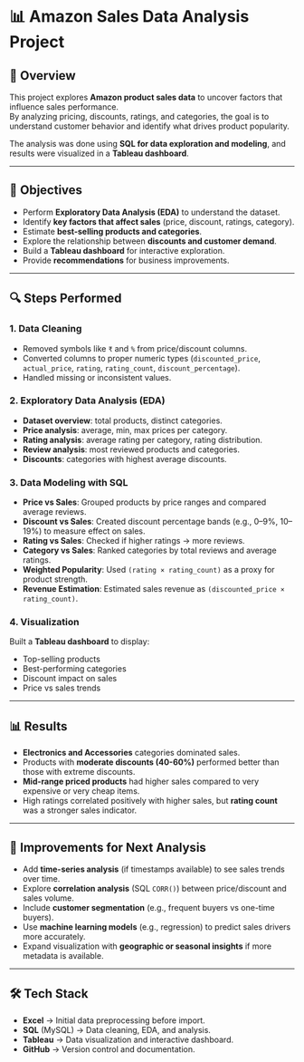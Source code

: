 # 📊 Amazon Sales Data Analysis Project

## 📝 Overview
This project explores **Amazon product sales data** to uncover factors that influence sales performance.  
By analyzing pricing, discounts, ratings, and categories, the goal is to understand customer behavior and identify what drives product popularity.  

The analysis was done using **SQL for data exploration and modeling**, and results were visualized in a **Tableau dashboard**.  

---

## 🎯 Objectives
- Perform **Exploratory Data Analysis (EDA)** to understand the dataset.  
- Identify **key factors that affect sales** (price, discount, ratings, category).  
- Estimate **best-selling products and categories**.  
- Explore the relationship between **discounts and customer demand**.  
- Build a **Tableau dashboard** for interactive exploration.  
- Provide **recommendations** for business improvements.  

---

## 🔍 Steps Performed

### 1. Data Cleaning
- Removed symbols like `₹` and `%` from price/discount columns.  
- Converted columns to proper numeric types (`discounted_price`, `actual_price`, `rating`, `rating_count`, `discount_percentage`).  
- Handled missing or inconsistent values.  

### 2. Exploratory Data Analysis (EDA)  
- **Dataset overview**: total products, distinct categories.  
- **Price analysis**: average, min, max prices per category.  
- **Rating analysis**: average rating per category, rating distribution.  
- **Review analysis**: most reviewed products and categories.  
- **Discounts**: categories with highest average discounts.  

### 3. Data Modeling with SQL
- **Price vs Sales**: Grouped products by price ranges and compared average reviews.  
- **Discount vs Sales**: Created discount percentage bands (e.g., 0–9%, 10–19%) to measure effect on sales.  
- **Rating vs Sales**: Checked if higher ratings → more reviews.  
- **Category vs Sales**: Ranked categories by total reviews and average ratings.  
- **Weighted Popularity**: Used `(rating × rating_count)` as a proxy for product strength.  
- **Revenue Estimation**: Estimated sales revenue as `(discounted_price × rating_count)`.  

### 4. Visualization
Built a **Tableau dashboard** to display:  
- Top-selling products  
- Best-performing categories  
- Discount impact on sales  
- Price vs sales trends  

---

## 📊 Results
- **Electronics and Accessories** categories dominated sales.  
- Products with **moderate discounts (40-60%)** performed better than those with extreme discounts.  
- **Mid-range priced products** had higher sales compared to very expensive or very cheap items.  
- High ratings correlated positively with higher sales, but **rating count** was a stronger sales indicator.  

---

## 🔧 Improvements for Next Analysis
- Add **time-series analysis** (if timestamps available) to see sales trends over time.  
- Explore **correlation analysis** (SQL `CORR()`) between price/discount and sales volume.  
- Include **customer segmentation** (e.g., frequent buyers vs one-time buyers).  
- Use **machine learning models** (e.g., regression) to predict sales drivers more accurately.  
- Expand visualization with **geographic or seasonal insights** if more metadata is available.  

---

## 🛠 Tech Stack
- **Excel** → Initial data preprocessing before import.  
- **SQL** (MySQL) → Data cleaning, EDA, and analysis.  
- **Tableau** → Data visualization and interactive dashboard.  
- **GitHub** → Version control and documentation.  

